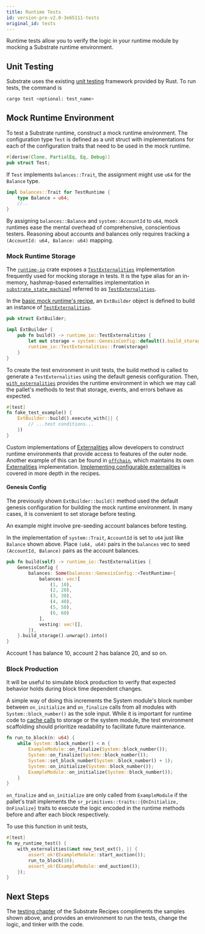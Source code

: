 ```yaml
---
title: Runtime Tests
id: version-pre-v2.0-3e65111-tests
original_id: tests
---
```


Runtime tests allow you to verify the logic in your runtime module by mocking a Substrate runtime environment.

## Unit Testing

Substrate uses the existing [unit testing](https://doc.rust-lang.org/rust-by-example/testing/unit_testing.html) framework provided by Rust. To run tests, the command is

```bash
cargo test <optional: test_name>
```

## Mock Runtime Environment

To test a Substrate runtime, construct a mock runtime environment. The configuration type `Test` is defined as a unit struct with implementations for each of the configuration traits that need to be used in the mock runtime.

```rust
#[derive(Clone, PartialEq, Eq, Debug)]
pub struct Test;
```

If `Test` implements `balances::Trait`, the assignment might use `u64` for the `Balance` type.

```rust
impl balances::Trait for TestRuntime {
	type Balance = u64;
	//..
}
```

By assigning `balances::Balance` and `system::AccountId` to `u64`, mock runtimes ease the mental overhead of comprehensive, conscientious testers. Reasoning about accounts and balances only requires tracking a `(AccountId: u64, Balance: u64)` mapping.

### Mock Runtime Storage

The [`runtime-io`](https://substrate.dev/rustdocs/pre-v2.0-3e65111/sp_io/index.html) crate exposes a [`TestExternalities`](https://substrate.dev/rustdocs/pre-v2.0-3e65111/sp_io/type.TestExternalities.html) implementation frequently used for mocking storage in tests. It is the type alias for an in-memory, hashmap-based externalities implementation in [`substrate_state_machine`](https://substrate.dev/rustdocs/pre-v2.0-3e65111/sp_state_machine/index.html)] referred to as [`TestExternalities`](https://substrate.dev/rustdocs/pre-v2.0-3e65111/sp_state_machine/struct.TestExternalities.html).

In the [basic mock runtime's recipe](https://substrate.dev/recipes/3-entrees/testing/mock.html), an `ExtBuilder` object is defined to build an instance of [`TestExternalities`](https://substrate.dev/rustdocs/pre-v2.0-3e65111/sp_io/type.TestExternalities.html).

```rust
pub struct ExtBuilder;

impl ExtBuilder {
	pub fn build() -> runtime_io::TestExternalities {
		let mut storage = system::GenesisConfig::default().build_storage::<TestRuntime>().unwrap();
		runtime_io::TestExternalities::from(storage)
	}
}
```

To create the test environment in unit tests, the build method is called to generate a `TestExternalities` using the default genesis configuration. Then, [`with_externalities`](https://substrate.dev/rustdocs/pre-v2.0-3e65111/sp_externalities/fn.with_externalities.html) provides the runtime environment in which we may call the pallet's methods to test that storage, events, and errors behave as expected.

```rust
#[test]
fn fake_test_example() {
	ExtBuilder::build().execute_with(|| {
		// ...test conditions...
	})
}
```

Custom implementations of [Externalities](https://substrate.dev/rustdocs/pre-v2.0-3e65111/sp_externalities/index.html) allow developers to construct runtime environments that provide access to features of the outer node. Another example of this can be found in [`offchain`](https://substrate.dev/rustdocs/pre-v2.0-3e65111/sp_core/offchain/index.html), which maintains its own [Externalities](https://substrate.dev/rustdocs/pre-v2.0-3e65111/sp_core/offchain/trait.Externalities.html) implementation. [Implementing configurable externalities](https://substrate.dev/recipes/3-entrees/testing/externalities.html) is covered in more depth in the recipes.

#### Genesis Config

The previously shown `ExtBuilder::build()` method used the default genesis configuration for building the mock runtime environment. In many cases, it is convenient to set storage before testing.

An example might involve pre-seeding account balances before testing.

In the implementation of `system::Trait`, `AccountId` is set to `u64` just like `Balance` shown above. Place `(u64, u64)` pairs in the `balances` vec to seed `(AccountId, Balance)` pairs as the account balances.

```rust
pub fn build(self) -> runtime_io::TestExternalities {
	GenesisConfig {
		balances: Some(balances::GenesisConfig::<TestRuntime>{
			balances: vec![
				(1, 10),
				(2, 20),
				(3, 30),
				(4, 40),
				(5, 50),
				(6, 60)
			],
			vesting: vec![],
		}),
	}.build_storage().unwrap().into()
}
```

Account 1 has balance 10, account 2 has balance 20, and so on.

### Block Production

It will be useful to simulate block production to verify that expected behavior holds during block time dependent changes.

A simple way of doing this increments the System module's block number between `on_initialize` and `on_finalize` calls from all modules with `System::block_number()` as the sole input. While it is important for runtime code to [cache calls](https://substrate.dev/recipes/3-entrees/storage-api/cache.html) to storage or the system module, the test environment scaffolding should prioritize readability to facilitate future maintenance.

```rust
fn run_to_block(n: u64) {
	while System::block_number() < n {
		ExampleModule::on_finalize(System::block_number());
		System::on_finalize(System::block_number());
		System::set_block_number(System::block_number() + 1);
		System::on_initialize(System::block_number());
		ExampleModule::on_initialize(System::block_number());
	}
}
```

`on_finalize` and `on_initialize` are only called from `ExampleModule` if the pallet's trait implements the `sr_primitives::traits::{OnInitialize, OnFinalize}` traits to execute the logic encoded in the runtime methods before and after each block respectively.

To use this function in unit tests,

```rust
#[test]
fn my_runtime_test() {
	with_externalities(&mut new_test_ext(), || {
		assert_ok!(ExampleModule::start_auction());
		run_to_block(10);
		assert_ok!(ExampleModule::end_auction());
	});
}
```

## Next Steps

The [testing chapter](https://substrate.dev/recipes/3-entrees/testing/index.html) of the Substrate Recipes compliments the samples shown above, and provides an environment to run the tests, change the logic, and tinker with the code.
